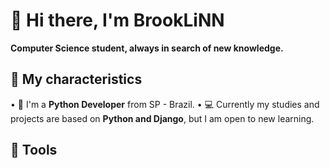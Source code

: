 # 📍 Hi there, I'm BrookLiNN 
**Computer Science student, always in search of new knowledge.**

## 🔎 My characteristics
• 🐍 I'm a **Python Developer** from SP - Brazil.
• 💻 Currently my studies and projects are based on **Python and Django**, but I am open to new learning.

## 🔨 Tools 
